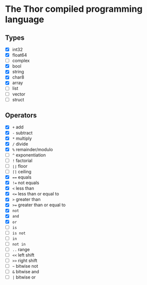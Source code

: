 # The Thor compiled programming language

## Types

- [x] int32
- [x] float64
- [ ] complex
- [x] bool
- [x] string
- [x] char8
- [x] array
- [ ] list
- [ ] vector
- [ ] struct

## Operators

- [x] `+` add
- [x] `-` subtract
- [x] `*` multiply
- [x] `/` divide
- [x] `%` remainder/modulo
- [ ] `^` exponentiation
- [ ] `!` factorial
- [ ] `⌊⌋` floor
- [ ] `⌈⌉` ceiling
- [x] `==` equals
- [x] `!=` not equals
- [x] `<` less than
- [x] `<=` less than or equal to
- [x] `>` greater than
- [x] `>=` greater than or equal to
- [x] `not`
- [x] `and`
- [x] `or`
- [ ] `is`
- [ ] `is not`
- [ ] `in`
- [ ] `not in`
- [ ] `..` range
- [ ] `<<` left shift
- [ ] `>>` right shift
- [ ] `~` bitwise not
- [ ] `&` bitwise and
- [ ] `|` bitwise or
